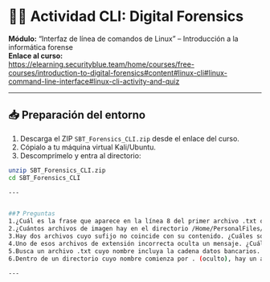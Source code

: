 



# 🕵️‍♂️ Actividad CLI: Digital Forensics

**Módulo:** “Interfaz de línea de comandos de Linux” – Introducción a la informática forense  
**Enlace al curso:**  
<https://elearning.securityblue.team/home/courses/free-courses/introduction-to-digital-forensics#content#linux-cli#linux-command-line-interface#linux-cli-activity-and-quiz>

---

## 📥 Preparación del entorno

1. Descarga el ZIP `SBT_Forensics_CLI.zip` desde el enlace del curso.  
2. Cópialo a tu máquina virtual Kali/Ubuntu.  
3. Descomprímelo y entra al directorio:  
```bash
unzip SBT_Forensics_CLI.zip
cd SBT_Forensics_CLI

---


##❓ Preguntas 
1.¿Cuál es la frase que aparece en la línea 8 del primer archivo .txt que encuentres?
2.¿Cuántos archivos de imagen hay en el directorio /Home/PersonalFiles/Photos/?
3.Hay dos archivos cuyo sufijo no coincide con su contenido. ¿Cuáles son sus nombres sin la extensión?
4.Uno de esos archivos de extensión incorrecta oculta un mensaje. ¿Cuál es el mensaje?
5.Busca un archivo .txt cuyo nombre incluya la cadena datos bancarios. ¿Cuál es su nombre completo (incluida la extensión)?
6.Dentro de un directorio cuyo nombre comienza por . (oculto), hay un archivo .txt que contiene una bandera. ¿Cuál es el valor de la bandera dentro de ese archivo?

---
